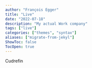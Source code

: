 ```yaml
---
author: "François Egger"
title: "Live"
date: "2022-07-18"
description: "My actual Work company"
tags: ["live"]
categories: ["themes", "syntax"]
aliases: ["migrate-from-jekyl"]
ShowToc: false
TocOpen: true
---
```

Cudrefin